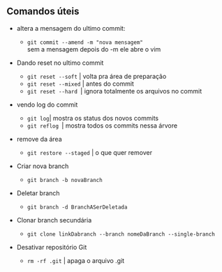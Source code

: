 ## Comandos úteis
- altera a mensagem do ultimo commit: 
    - ``` git commit --amend -m "nova mensagem" ```</br>
sem a mensagem depois do -m ele abre o vim

- Dando reset no ultimo commit
    - ``` git reset --soft ``` | volta pra área de preparação 
    - ``` git reset --mixed ``` | antes do commit
    - ``` git reset --hard  ```| ignora totalmente os arquivos no commit

- vendo log do commit
    - ` git log `| mostra os status dos novos commits
    - `git reflog `| mostra todos os commits nessa árvore

- remove da área
    - ` git restore --staged ` | o que quer remover

- Criar nova branch
    - `git branch -b novaBranch`

- Deletar branch
    - `git branch -d BranchASerDeletada`

- Clonar branch secundária
    - `git clone linkDabranch --branch nomeDaBranch --single-branch`

- Desativar repositório Git
    - `rm -rf .git` | apaga o arquivo .git
  
